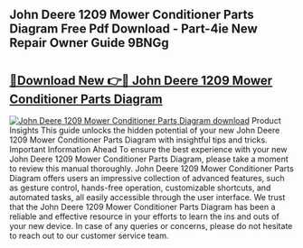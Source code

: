 ## John Deere 1209 Mower Conditioner Parts Diagram Free Pdf Download - Part-4ie New Repair Owner Guide 9BNGg

# <h2><a href="http://dftoys9.blite.top/?on=John+Deere+1209+Mower+Conditioner+Parts+Diagram">🔗Download New 👉🔴 John Deere 1209 Mower Conditioner Parts Diagram</a></h2>

[![John Deere 1209 Mower Conditioner Parts Diagram download](https://i.imgur.com/lujVjoI.png)](http://dftoys9.blite.top/?on=John+Deere+1209+Mower+Conditioner+Parts+Diagram)
Product Insights This guide unlocks the hidden potential of your new John Deere 1209 Mower Conditioner Parts Diagram with insightful tips and tricks. Important Information Ahead To ensure the best experience with your new John Deere 1209 Mower Conditioner Parts Diagram, please take a moment to review this manual thoroughly. John Deere 1209 Mower Conditioner Parts Diagram offers users an impressive collection of advanced features, such as gesture control, hands-free operation, customizable shortcuts, and automated tasks, all easily accessible through the user interface. We trust that the John Deere 1209 Mower Conditioner Parts Diagram has been a reliable and effective resource in your efforts to learn the ins and outs of your new device. In case of any queries or concerns, please do not hesitate to reach out to our customer service team.

